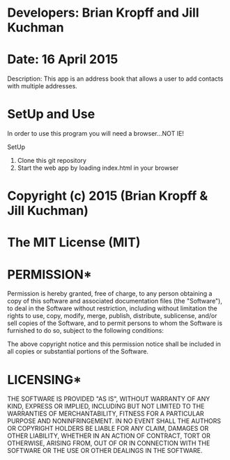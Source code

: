 


# Developers: Brian Kropff and Jill Kuchman
# Date: 16 April 2015

Description:
This app is an address book that allows a user to add contacts with multiple addresses.

# SetUp and Use
In order to use this program you will need a browser...NOT IE!

SetUp
1. Clone this git repository
2. Start the web app by loading index.html in your browser

# Copyright (c) 2015 (Brian Kropff & Jill Kuchman)

# The MIT License (MIT)

# PERMISSION*
Permission is hereby granted, free of charge, to any person obtaining a copy of
this software and associated documentation files (the "Software"), to deal in
the Software without restriction, including without limitation the rights to
use, copy, modify, merge, publish, distribute, sublicense, and/or sell copies
of the Software, and to permit persons to whom the Software is furnished to
do so, subject to the following conditions:

The above copyright notice and this permission notice shall be included in all
 copies or substantial portions of the Software.

# LICENSING*
THE SOFTWARE IS PROVIDED "AS IS", WITHOUT WARRANTY OF ANY KIND, EXPRESS OR
 IMPLIED, INCLUDING BUT NOT LIMITED TO THE WARRANTIES OF MERCHANTABILITY,
FITNESS FOR A PARTICULAR PURPOSE AND NONINFRINGEMENT. IN NO EVENT SHALL THE
AUTHORS OR COPYRIGHT HOLDERS BE LIABLE FOR ANY CLAIM, DAMAGES OR OTHER
LIABILITY, WHETHER IN AN ACTION OF CONTRACT, TORT OR OTHERWISE, ARISING
FROM, OUT OF OR IN CONNECTION WITH THE SOFTWARE OR THE USE OR OTHER
DEALINGS IN THE SOFTWARE.
